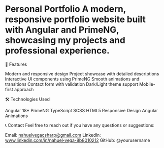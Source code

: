 # Personal Portfolio A modern, responsive portfolio website built with Angular and PrimeNG, showcasing my projects and professional experience.

🚀 Features

Modern and responsive design
Project showcase with detailed descriptions
Interactive UI components using PrimeNG
Smooth animations and transitions
Contact form with validation
Dark/Light theme support
Mobile-first approach

🛠️ Technologies Used

Angular 18+
PrimeNG
TypeScript
SCSS
HTML5
Responsive Design
Angular Animations

📞 Contact
Feel free to reach out if you have any questions or suggestions:

Email: nahuelvegacsharp@gmail.com
LinkedIn: www.linkedin.com/in/nahuel-vega-8b8010212
GitHub: @yourusername
